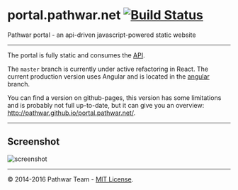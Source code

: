 portal.pathwar.net [![Build Status](https://travis-ci.org/pathwar/portal.pathwar.net.svg?branch=master)](https://travis-ci.org/pathwar/portal.pathwar.net)
==================

Pathwar portal - an api-driven javascript-powered static website

---

The portal is fully static and consumes the [API](https://github.com/pathwar/api.pathwar.net).

The `master` branch is currently under active refactoring in React.
The current production version uses Angular and is located in the [angular](https://github.com/pathwar/portal.pathwar.net/tree/angular) branch.

You can find a version on github-pages, this version has some limitations and is probably not full up-to-date, but it can give you an overview: http://pathwar.github.io/portal.pathwar.net/.

---

## Screenshot

![screenshot](https://www.dropbox.com/s/x9dm2o4awjjgzpa/Screenshot%202015-02-09%2015.40.06.png?dl=1)

---

© 2014-2016 Pathwar Team - [MIT License](https://github.com/pathwar/portal.pathwar.net/blob/master/LICENSE.md).
